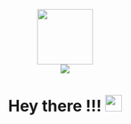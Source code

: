 <div id="header" align="center">
  <img src="https://i.giphy.com/media/v1.Y2lkPTc5MGI3NjExOW53aXowM2ZmeHZvcGFob2ZqeDRvZG1rcWFhejJ1b3hlZHhoemR5aSZlcD12MV9pbnRlcm5hbF9naWZfYnlfaWQmY3Q9cw/M9gbBd9nbDrOTu1Mqx/giphy.gif" width="100"/>
</div>
<div id="badges"  align="center">
  <a href="https://www.linkedin.com/in/Swaroop-Manda-b40099128">
  <img src="https://img.shields.io/badge/LinkedIn-blue?logo=linkedin&logoColor=white&style=for-the-badge" />
  </a>
</div>
<div id="profilecounter"  align="center">
<img src="https://komarev.com/ghpvc/?username=Swaroop729&style=flat-square&color=blue" alt=""/>
  <h1>
  Hey there !!!
  <img src="https://media.giphy.com/media/hvRJCLFzcasrR4ia7z/giphy.gif" width="30px"/>
</h1>
</div>
